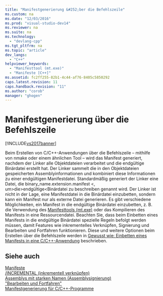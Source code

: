 ```yaml
---
title: "Manifestgenerierung &#252;ber die Befehlszeile"
ms.custom: na
ms.date: "12/03/2016"
ms.prod: "visual-studio-dev14"
ms.reviewer: na
ms.suite: na
ms.technology: 
  - "devlang-cpp"
ms.tgt_pltfrm: na
ms.topic: "article"
dev_langs: 
  - "C++"
helpviewer_keywords: 
  - "Manifesttool (mt.exe)"
  - "Manifeste [C++]"
ms.assetid: fc2ff255-82b1-4c44-af76-8405c5850292
caps.latest.revision: 11
caps.handback.revision: "11"
ms.author: "corob"
manager: "ghogen"
---
```

# Manifestgenerierung &#252;ber die Befehlszeile
[!INCLUDE[vs2017banner](../assembler/inline/includes/vs2017banner.md)]

Beim Erstellen von C\/C\+\+\-Anwendungen über die Befehlszeile – mithilfe von nmake oder einem ähnlichen Tool – wird das Manifest generiert, nachdem der Linker alle Objektdateien verarbeitet und die endgültige Binärdatei erstellt hat.  Der Linker sammelt die in den Objektdateien gespeicherten Assemblyinformationen und kombiniert diese Informationen zu einer endgültigen Manifestdatei.  Standardmäßig generiert der Linker eine Datei, die binary\_name.extension.manifest \<, um\>die\>endgültige\<Binärdatei zu beschreiben genannt wird.  Der Linker ist nicht in der Lage, eine Manifestdatei in die Binärdatei einzubetten, sondern kann ein Manifest nur als externe Datei generieren.  Es gibt verschiedene Möglichkeiten, ein Manifest in die endgültige Binärdatei einzubetten, z. B. die Verwendung des [Manifesttools \(mt.exe\)](http://msdn.microsoft.com/library/aa375649) oder das Kompilieren des Manifests in eine Ressourcendatei.  Beachten Sie, dass beim Einbetten eines Manifests in die endgültige Binärdatei spezielle Regeln befolgt werden müssen, damit Features wie inkrementelles Verknüpfen, Signierung und Bearbeiten und Fortfahren funktionieren.  Diese und weitere Optionen beim Erstellen über die Befehlszeile werden in [Gewusst wie: Einbetten eines Manifests in eine C\/C\+\+\-Anwendung](../build/how-to-embed-a-manifest-inside-a-c-cpp-application.md) beschrieben.  
  
## Siehe auch  
 [Manifeste](http://msdn.microsoft.com/library/aa375365)   
 [\/INCREMENTAL \(inkrementell verknüpfen\)](../build/reference/incremental-link-incrementally.md)   
 [Assemblys mit starken Namen \(Assemblysignierung\)](../dotnet/strong-name-assemblies-assembly-signing-cpp-cli.md)   
 ["Bearbeiten und Fortfahren"](../Topic/Edit%20and%20Continue.md)   
 [Manifestgenerierung für C\/C\+\+\-Programme](../build/understanding-manifest-generation-for-c-cpp-programs.md)